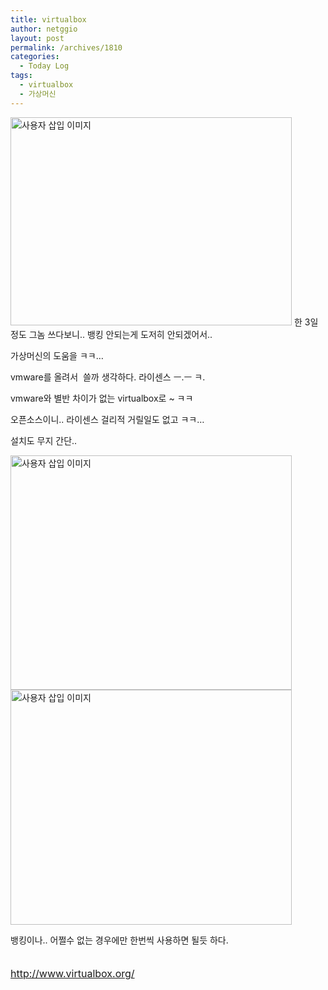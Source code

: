 ```yaml
---
title: virtualbox
author: netggio
layout: post
permalink: /archives/1810
categories:
  - Today Log
tags:
  - virtualbox
  - 가상머신
---
```

<img src="http://netggio.pe.kr/wp-content/uploads/1/1212627716.png" class="aligncenter" width="450" height="333" alt="사용자 삽입 이미지" />  
한 3일정도 그놈 쓰다보니.. 뱅킹 안되는게 도저히 안되겠어서..&nbsp; 

가상머신의 도움을 ㅋㅋ&#8230;

vmware를 올려서&nbsp; 쓸까 생각하다. 라이센스 ㅡ.ㅡ ㅋ.

vmware와 별반 차이가 없는 virtualbox로 ~ ㅋㅋ

오픈소스이니.. 라이센스 걸리적 거릴일도 없고 ㅋㅋ&#8230;

설치도 무지 간단..

<img src="http://netggio.pe.kr/wp-content/uploads/1/1033403124.png" class="aligncenter" width="450" height="375" alt="사용자 삽입 이미지" /><img src="http://netggio.pe.kr/wp-content/uploads/1/1252048929.png" class="aligncenter" width="450" height="376" alt="사용자 삽입 이미지" />

뱅킹이나.. 어쩔수 없는 경우에만 한번씩 사용하면 될듯 하다.

<font size="3"><br /><a href="http://www.virtualbox.org/" target="_blank">http://www.virtualbox.org/</a></font>